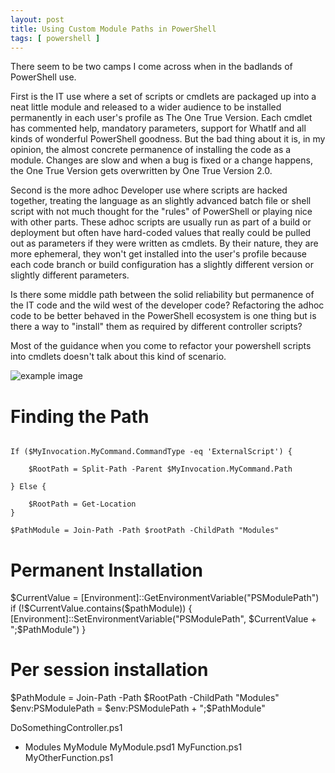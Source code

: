 ```yaml
---
layout: post
title: Using Custom Module Paths in PowerShell
tags: [ powershell ]
---
```


There seem to be two camps I come across when in the badlands of PowerShell use. 

First is the IT use where a set of scripts or cmdlets are packaged up into 
a neat little module and released to a wider audience to be installed permanently 
in each user's profile as The One True Version. Each cmdlet has commented help, 
mandatory parameters, support for WhatIf and all kinds of wonderful PowerShell 
goodness. But the bad thing about it is, in my opinion, the almost concrete 
permanence of installing the code as a module. Changes are slow and when a bug is 
fixed or a change happens, the One True Version gets overwritten by One True 
Version 2.0. 

Second is the more adhoc Developer use where scripts are hacked together, treating 
the language as an slightly advanced batch file or shell script with not much 
thought for the "rules" of PowerShell or playing nice with other parts. These adhoc 
scripts are usually run as part of a build or deployment but often have hard-coded 
values that really could be pulled out as parameters if they were written as cmdlets. By 
their nature, they are more ephemeral, they won't get installed into the user's 
profile because each code branch or build configuration has a slightly different version 
or slightly different parameters. 

Is there some middle path between the solid reliability but permanence of the IT code 
and the wild west of the developer code? Refactoring the adhoc code to be better behaved 
in the PowerShell ecosystem is one thing but is there a way to "install" them as 
required by different controller scripts?           

Most of the guidance when you come to refactor your powershell scripts into cmdlets 
doesn't talk about this kind of scenario.  

![example image](/img/posts/using-custom-module-paths-in-powershell/example-image.png)

# Finding the Path

~~~

If ($MyInvocation.MyCommand.CommandType -eq 'ExternalScript') {
	
	$RootPath = Split-Path -Parent $MyInvocation.MyCommand.Path
	
} Else {
	
	$RootPath = Get-Location
}

$PathModule = Join-Path -Path $rootPath -ChildPath "Modules"

~~~

# Permanent Installation


$CurrentValue = [Environment]::GetEnvironmentVariable("PSModulePath")
if (!$CurrentValue.contains($pathModule)) {
	[Environment]::SetEnvironmentVariable("PSModulePath", $CurrentValue + ";$PathModule")
}


# Per session installation

$PathModule = Join-Path -Path $RootPath -ChildPath "Modules"
$env:PSModulePath = $env:PSModulePath + ";$PathModule"


DoSomethingController.ps1
+ Modules
	MyModule
		MyModule.psd1
		MyFunction.ps1
		MyOtherFunction.ps1
		